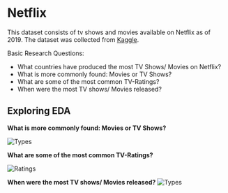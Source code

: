 # Netflix
This dataset consists of tv shows and movies available on Netflix as of 2019. The dataset was collected from [Kaggle](https://www.kaggle.com/shivamb/netflix-shows).


Basic Research Questions:
- What countries have produced the most TV Shows/ Movies on Netflix?
- What is more commonly found: Movies or TV Shows?
- What are some of the most common TV-Ratings?
- When were the most TV shows/ Movies released? 


## Exploring EDA

**What is more commonly found: Movies or TV Shows?**

![Types](https://github.com/kjonina/Netflix/blob/main/Graph/Types.png)

**What are some of the most common TV-Ratings?**

![Ratings](https://github.com/kjonina/Netflix/blob/main/Graph/Ratings.png)

**When were the most TV shows/ Movies released?**
![Types](https://github.com/kjonina/Netflix/blob/main/Graph/Types.png)
